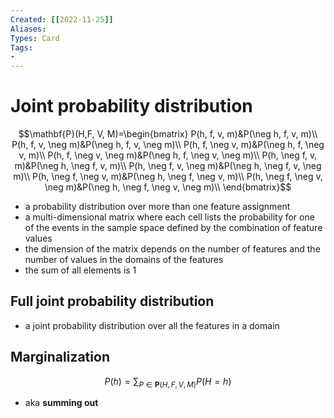 ```yaml
---
Created: [[2022-11-25]]
Aliases: 
Types: Card
Tags: 
- 
---
```

# Joint probability distribution
$$\mathbf{P}(H,F, V, M)=\begin{bmatrix}
P(h, f, v, m)&P(\neg h, f, v, m)\\
P(h, f, v, \neg m)&P(\neg h, f, v, \neg m)\\
P(h, f, \neg v, m)&P(\neg h, f, \neg v, m)\\
P(h, f, \neg v, \neg m)&P(\neg h, f, \neg v, \neg m)\\
P(h, \neg f, v, m)&P(\neg h, \neg f, v, m)\\
P(h, \neg f, v, \neg m)&P(\neg h, \neg f, v, \neg m)\\
P(h, \neg f, \neg v, m)&P(\neg h, \neg f, \neg v, m)\\
P(h, \neg f, \neg v, \neg m)&P(\neg h, \neg f, \neg v, \neg m)\\
\end{bmatrix}$$
- a probability distribution over more than one feature assignment
- a multi-dimensional matrix where each cell lists the probability for one of the events in the sample space defined by the combination of feature values
- the dimension of the matrix depends on the number of features and the number of values in the domains of the features
- the sum of all elements is 1

## Full joint probability distribution
- a joint probability distribution over all the features in a domain

## Marginalization
$$P(h)=\sum_{P\in\mathbf{P}(H,F, V, M)}P(H=h)$$
- aka **summing out**